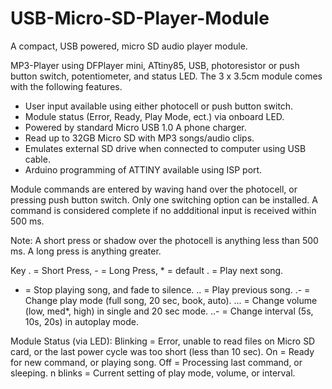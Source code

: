 # USB-Micro-SD-Player-Module
A compact, USB powered, micro SD audio player module.

MP3-Player using DFPlayer mini, ATtiny85, USB, photoresistor or push button switch, potentiometer, and status LED. The 3 x 3.5cm module comes with the following features.

 - User input available using either photocell or push button switch.
 - Module status (Error, Ready, Play Mode, ect.) via onboard LED.
 - Powered by standard Micro USB 1.0 A phone charger.
 - Read up to 32GB Micro SD with MP3 songs/audio clips.
 - Emulates external SD drive when connected to computer using USB cable.
 - Arduino programming of ATTINY available using ISP port.
 
Module commands are entered by waving hand over the photocell, or pressing push button switch. Only one switching option can be installed. A command is considered complete if no addditional input is received within 500 ms. 

Note: A short press or shadow over the photocell is anything less than 500 ms. A long press is anything greater.

Key . = Short Press, - = Long Press, * = default
 .    = Play next song.
 -    = Stop playing song, and fade to silence.
 ..   = Play previous song.
 .-   = Change play mode (full song, 20 sec, book, auto).
 ...  = Change volume (low, med*, high) in single and 20 sec mode.
 ..-  = Change interval (5s, 10s, 20s) in autoplay mode.
 
 Module Status (via LED):
 Blinking = Error, unable to read files on Micro SD card, or the last power cycle was too short (less than 10 sec).
 On       = Ready for new command, or playing song.
 Off      = Processing last command, or sleeping.
 n blinks = Current setting of play mode, volume, or interval.
